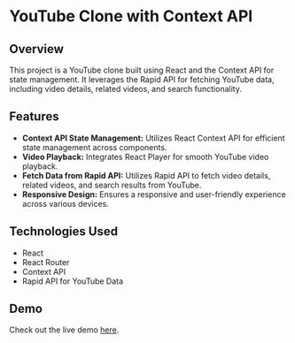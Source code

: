 # YouTube Clone with Context API

## Overview

This project is a YouTube clone built using React and the Context API for state management. It leverages the Rapid API for fetching YouTube data, including video details, related videos, and search functionality.

## Features

- **Context API State Management:** Utilizes React Context API for efficient state management across components.
- **Video Playback:** Integrates React Player for smooth YouTube video playback.
- **Fetch Data from Rapid API:** Utilizes Rapid API to fetch video details, related videos, and search results from YouTube.
- **Responsive Design:** Ensures a responsive and user-friendly experience across various devices.

## Technologies Used

- React
- React Router
- Context API
- Rapid API for YouTube Data

## Demo

Check out the live demo [here](https://you-tube-clone-sand.vercel.app/).
